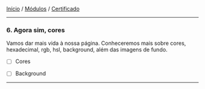 [Início](https://github.com/Thalyalm/rocketseat-trilha-fundamentar) /
[Módulos](https://github.com/Thalyalm/rocketseat-trilha-fundamentar/tree/main/modulos) /
[Certificado](https://github.com/Thalyalm/rocketseat-trilha-fundamentar/tree/main/certificado)

---

### 6. Agora sim, cores

Vamos dar mais vida à nossa página. Conheceremos mais sobre cores, hexadecimal, rgb, hsl, background, além das imagens de fundo.

- [ ] Cores

- [ ] Background

---